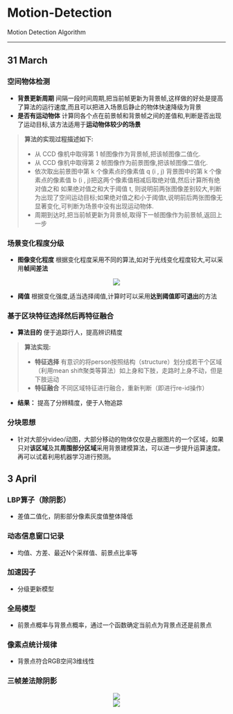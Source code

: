 # Motion-Detection<br>
Motion Detection Algorithm
***
## 31 March
### 空间物体检测
- **背景更新周期** 间隔一段时间周期,把当前帧更新为背景帧,这样做的好处是提高了算法的运行速度,而且可以把进入场景后静止的物体快速降级为背景
- **是否有运动物体** 计算同各个点在前景帧和背景帧之间的差值和,判断是否出现了运动目标,该方法适用于**运动物体较少的场景**<br>
> **算法的实现过程描述如下:**
> -  从 CCD 像机中取得第 1 帧图像作为背景帧,把该帧图像二值化.
> -  从 CCD 像机中取得第 2 帧图像作为前景图像,把该帧图像二值化.
> -  依次取出前景图中第 k 个像素点的像素值 q (i , j) 背景图中的第 k 个像素点的像素值 b (i , j)把这两个像素值相减后取绝对值,然后计算所有绝对值之和 如果绝对值之和大于阈值 t, 则说明前两张图像差别较大,判断为出现了空间运动目标;如果绝对值之和小于阈值t,说明前后两张图像无显著变化,可判断为场景中没有出现运动物体.
> -  周期到达时,把当前帧更新为背景帧,取得下一帧图像作为前景帧,返回上一步
### 场景变化程度分级
- **图像变化程度**  根据变化程度采用不同的算法,如对于光线变化程度较大,可以采用**帧间差法**

<div align=center><img src="http://latex.codecogs.com/gif.latex?\sum_{x}\sum_{y}{|f_{current}(x,y)-f_{previous}(x,y)|}"> </img></div>

- **阈值** 根据变化强度,适当选择阈值,计算时可以采用**达到阈值即可退出**的方法
### 基于区块特征选择然后再特征融合
- **算法目的** 便于追踪行人，提高辨识精度
> **算法实现:**
> - **特征选择** 有意识的将person按照结构（structure）划分成若干个区域（利用mean shift聚类等算法）如上身和下肢，走路时上身不动，但是下肢运动
> - **特征融合** 不同区域特征进行融合，重新判断（即进行re-id操作）
- **结果：** 提高了分辨精度，便于人物追踪
### 分块思想
- 针对大部分video/动图，大部分移动的物体仅仅是占据图片的一个区域，如果只对**该区域**及其**周围部分区域**采用背景建模算法，可以进一步提升运算速度。再可以试着利用机器学习进行预测。
## 3 April
### LBP算子（除阴影） 
- 差值二值化，阴影部分像素灰度值整体降低
### 动态信息窗口记录
- 均值、方差、最近N个采样值、前景点比率等
### 加速因子
- 分级更新模型
### 全局模型
- 前景点概率与背景点概率，通过一个函数确定当前点为背景点还是前景点
### 像素点统计规律
- 背景点符合RGB空间3维线性
### 三帧差法除阴影

<div align=center><img src="http://latex.codecogs.com/gif.latex?\\\left\{\begin{matrix}D_{k}=F_{k}-F_{k-1}\\D_{k-1}=F_{k-1}-F_{k-2}\end{matrix}\right."> </img></div>

<div align=center><img src="http://latex.codecogs.com/gif.latex?M_{k-1}=D_{k} \cap D_{k-1}"> </img></div>

